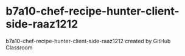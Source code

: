 # b7a10-chef-recipe-hunter-client-side-raaz1212
b7a10-chef-recipe-hunter-client-side-raaz1212 created by GitHub Classroom
